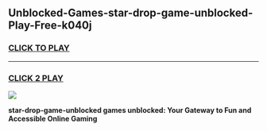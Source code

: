 
## Unblocked-Games-star-drop-game-unblocked-Play-Free-k040j
<h3>
<a href="https://premium76.site?title=star-drop-game-unblocked&ref=09A">CLICK TO PLAY</a></h3>
<hr>

<h3>
<a href="https://premium76.site?title=star-drop-game-unblocked&ref=09A">CLICK 2 PLAY</a>
  
</h3>

<a href="https://premium76.site?title=star-drop-game-unblocked&ref=09A"><img src="https://clearcache.store/games.png"></a>


**star-drop-game-unblocked games unblocked: Your Gateway to Fun and Accessible Online Gaming**

